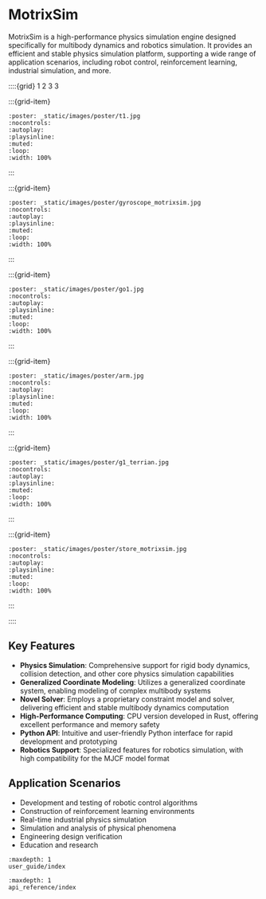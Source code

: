 # MotrixSim

MotrixSim is a high-performance physics simulation engine designed specifically for multibody dynamics and robotics simulation. It provides an efficient and stable physics simulation platform, supporting a wide range of application scenarios, including robot control, reinforcement learning, industrial simulation, and more.

::::{grid} 1 2 3 3

:::{grid-item}

```{video} _static/videos/t1.mp4
:poster: _static/images/poster/t1.jpg
:nocontrols:
:autoplay:
:playsinline:
:muted:
:loop:
:width: 100%
```

:::

:::{grid-item}

```{video} _static/videos/gyroscope_motrixsim.mp4
:poster: _static/images/poster/gyroscope_motrixsim.jpg
:nocontrols:
:autoplay:
:playsinline:
:muted:
:loop:
:width: 100%
```

:::

:::{grid-item}

```{video} _static/videos/go1.mp4
:poster: _static/images/poster/go1.jpg
:nocontrols:
:autoplay:
:playsinline:
:muted:
:loop:
:width: 100%
```

:::

:::{grid-item}

```{video} _static/videos/arm.mp4
:poster: _static/images/poster/arm.jpg
:nocontrols:
:autoplay:
:playsinline:
:muted:
:loop:
:width: 100%
```

:::

:::{grid-item}

```{video} _static/videos/g1_terrian.mp4
:poster: _static/images/poster/g1_terrian.jpg
:nocontrols:
:autoplay:
:playsinline:
:muted:
:loop:
:width: 100%
```

:::

:::{grid-item}

```{video} _static/videos/store_motrixsim.mp4
:poster: _static/images/poster/store_motrixsim.jpg
:nocontrols:
:autoplay:
:playsinline:
:muted:
:loop:
:width: 100%
```

:::

::::

## Key Features

-   **Physics Simulation**: Comprehensive support for rigid body dynamics, collision detection, and other core physics simulation capabilities
-   **Generalized Coordinate Modeling**: Utilizes a generalized coordinate system, enabling modeling of complex multibody systems
-   **Novel Solver**: Employs a proprietary constraint model and solver, delivering efficient and stable multibody dynamics computation
-   **High-Performance Computing**: CPU version developed in Rust, offering excellent performance and memory safety
-   **Python API**: Intuitive and user-friendly Python interface for rapid development and prototyping
-   **Robotics Support**: Specialized features for robotics simulation, with high compatibility for the MJCF model format

## Application Scenarios

-   Development and testing of robotic control algorithms
-   Construction of reinforcement learning environments
-   Real-time industrial physics simulation
-   Simulation and analysis of physical phenomena
-   Engineering design verification
-   Education and research

```{toctree}
:maxdepth: 1
user_guide/index
```

```{toctree}
:maxdepth: 1
api_reference/index
```
